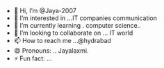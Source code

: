 - 👋 Hi, I’m @Jaya-2007
- 👀 I’m interested in ...IT companies communication
- 🌱 I’m currently learning . computer science..
- 💞️ I’m looking to collaborate on ... IT world
- 📫 How to reach me ...@hydrabad
- 😄 Pronouns: .. Jayalaxmi.
- ⚡ Fun fact: ...

<!---
Jaya-2007/Jaya-2007 is a ✨ special ✨ repository because its `README.md` (this file) appears on your GitHub profile.
You can click the Preview link to take a look at your changes.
--->
